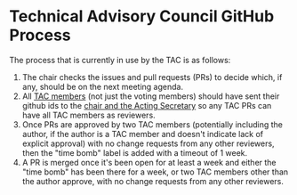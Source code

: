 # Technical Advisory Council GitHub Process

The process that is currently in use by the TAC is as follows:

1. The chair checks the issues and pull requests (PRs) to decide which, if any,
   should be on the next meeting agenda.
2. All [TAC members](CODEOWNERS) (not just the voting members) should have sent their
   github ids to the [chair and the Acting Secretary](tac-composition.md) so any
   TAC PRs can have all TAC members as reviewers.
3. Once PRs are approved by two TAC members (potentially including the author,
   if the author is a TAC member and doesn't indicate lack of explicit
   approval) with no change requests from any other reviewers,
   then the "time bomb" label is added with a timeout of 1 week.
4. A PR is merged once it's been open for at least a week and either
   the "time bomb" has been there for a week, or two TAC members other
   than the author approve, with no change requests from any other reviewers.
